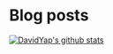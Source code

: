 # Blog posts
<!-- BLOG-POST-LIST:START -->
<!-- BLOG-POST-LIST:END -->

[![DavidYap's github stats](https://github-readme-stats.vercel.app/api?username=davidyap2002)](https://github.com/anuraghazra/github-readme-stats)